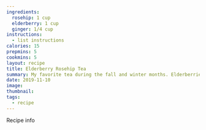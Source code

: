 ```yaml
---
ingredients:
  rosehip: 1 cup
  elderberry: 1 cup
  ginger: 1/4 cup
instructions:
  - list instructions
calories: 15
prepmins: 5
cookmins: 5
layout: recipe
title: Elderberry Rosehip Tea
summary: My favorite tea during the fall and winter months. Elderberries are great for boosting the immune system while Rosehip is high in Vitamin C.
date: 2019-11-10
image: 
thumbnail: 
tags:
  - recipe
---
```


Recipe info